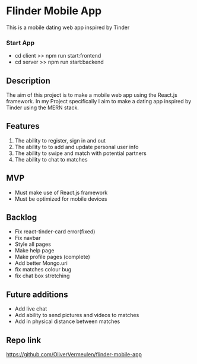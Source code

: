 # Flinder Mobile App

This is a mobile dating web app inspired by Tinder

### Start App

- cd client >> npm run start:frontend
- cd server >> npm run start:backend

## Description

The aim of this project is to make a mobile web app using the React.js framework.
In my Project specifically I aim to make a dating app inspired by Tinder using the MERN stack.

## Features

1. The ability to register, sign in and out
2. The ability to to add and update personal user info
3. The ability to swipe and match with potential partners
4. The ability to chat to matches

## MVP

- Must make use of React.js framework
- Must be optimized for mobile devices

## Backlog

- Fix react-tinder-card error(fixed)
- Fix navbar
- Style all pages
- Make help page
- Make profile pages (complete)
- Add better Mongo.uri
- fix matches colour bug
- fix chat box stretching

## Future additions

- Add live chat
- Add ability to send pictures and videos to matches
- Add in physical distance between matches

## Repo link

https://github.com/OliverVermeulen/flinder-mobile-app
